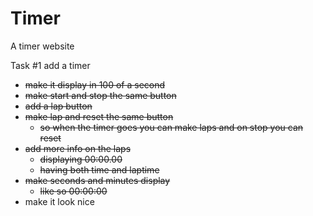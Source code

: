 # Timer
A timer website

Task #1 add a timer
* ~~make it display in 100 of a second~~
* ~~make start and stop the same button~~
* ~~add a lap button~~
* ~~make lap and reset the same button~~
    * ~~so when the timer goes you can make laps and on stop you can reset~~
* ~~add more info on the laps~~
    * ~~displaying 00:00.00~~
    * ~~having both time and laptime~~
* ~~make seconds and minutes display~~
    * ~~like so 00:00:00~~
* make it look nice